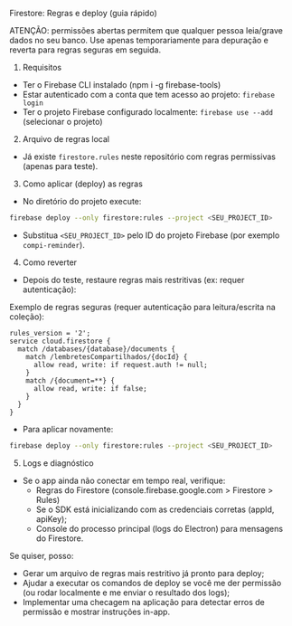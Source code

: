 Firestore: Regras e deploy (guia rápido)

ATENÇÃO: permissões abertas permitem que qualquer pessoa leia/grave dados no seu banco.
Use apenas temporariamente para depuração e reverta para regras seguras em seguida.

1) Requisitos
- Ter o Firebase CLI instalado (npm i -g firebase-tools)
- Estar autenticado com a conta que tem acesso ao projeto: `firebase login`
- Ter o projeto Firebase configurado localmente: `firebase use --add` (selecionar o projeto)

2) Arquivo de regras local
- Já existe `firestore.rules` neste repositório com regras permissivas (apenas para teste).

3) Como aplicar (deploy) as regras
- No diretório do projeto execute:

```bash
firebase deploy --only firestore:rules --project <SEU_PROJECT_ID>
```

- Substitua `<SEU_PROJECT_ID>` pelo ID do projeto Firebase (por exemplo `compi-reminder`).

4) Como reverter
- Depois do teste, restaure regras mais restritivas (ex: requer autenticação):

Exemplo de regras seguras (requer autenticação para leitura/escrita na coleção):

```text
rules_version = '2';
service cloud.firestore {
  match /databases/{database}/documents {
    match /lembretesCompartilhados/{docId} {
      allow read, write: if request.auth != null;
    }
    match /{document=**} {
      allow read, write: if false;
    }
  }
}
```

- Para aplicar novamente:

```bash
firebase deploy --only firestore:rules --project <SEU_PROJECT_ID>
```

5) Logs e diagnóstico
- Se o app ainda não conectar em tempo real, verifique:
  - Regras do Firestore (console.firebase.google.com > Firestore > Rules)
  - Se o SDK está inicializando com as credenciais corretas (appId, apiKey);
  - Console do processo principal (logs do Electron) para mensagens do Firestore.

Se quiser, posso:
- Gerar um arquivo de regras mais restritivo já pronto para deploy;
- Ajudar a executar os comandos de deploy se você me der permissão (ou rodar localmente e me enviar o resultado dos logs);
- Implementar uma checagem na aplicação para detectar erros de permissão e mostrar instruções in-app.
